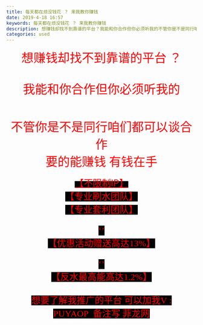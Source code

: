 ```yaml
---
title: 每天都在烦没钱花 ？ 来我教你赚钱
date: 2019-4-18 16:57
keywords: 每天都在烦没钱花 ？ 来我教你赚钱
description: 想赚钱却找不到靠谱的平台？我能和你合作但你必须听我的不管你是不是同行咱们都可以谈合作要的能赚钱有钱在手【不限制IP】【专业刷水团队】【专业套利团队】‘’【优惠活动赠送高达13%】‘’【反水最高能高达1.2%】想要了解我推广的平台可以加我V:
categories: used
---
```

<td class="t_f" id="postmessage_3541357">

<div align="center"><font face="仿宋, 仿宋_GB2312"><font style="font-size:16px"><font size="6"><font color="#ff0000">想赚钱却找不到靠谱的平台 ？<br/>
<br/>
我能和你合作但你必须听我的</font></font></font></font></div><br/>
<div align="center"><font face="仿宋, 仿宋_GB2312"><font size="6"><font color="#ff0000"><br/>
不管你是不是同行咱们都可以谈合作<br/>
要的能赚钱 有钱在手<br/>
</font></font></font><br/>
<font style="color:rgb(255, 0, 0)"><font style="background-color:black"><font size="5"><u>【不限制IP】</u></font></font></font><br/>
<font face="微软雅黑"><font style="font-size:16px"><font size="5"><u><font color="#ff0000"><font style="background-color:black">【专业刷水团队】</font></font><br/>
<font color="#ff0000"><font style="background-color:black">【专业套利团队】</font></font><br/>
<br/>
<font color="#ff0000"><font style="background-color:black">‘’</font></font><br/>
<font color="#ff0000"><font style="background-color:black">【优惠活动赠送高达13%】<br/>
</font></font><br/>
<font color="#ff0000"><font style="background-color:black">‘’</font></font><br/>
<font color="#ff0000"><font style="background-color:black">【反水最高能高达1.2%】</font></font><br/>
<br/>
<font color="#ff0000"><font style="background-color:black">想要了解我推广的平台 可以加我V : PUYAOP  备注写 菲龙网<br/>
<br/>
<br/>
</font></font></u></font></font></font></div><br/>
<br/>
</td>
